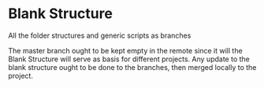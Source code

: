 # Blank Structure
All the folder structures and generic scripts as branches

The master branch ought to be kept empty in the remote since it will the Blank Structure will serve as basis for different projects.
Any update to the blank structure ought to be done to the branches, then merged locally to the project.
